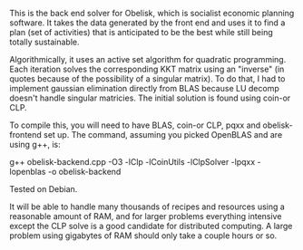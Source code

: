 This is the back end solver for Obelisk, which is socialist economic planning software.
It takes the data generated by the front end and uses it to find a plan (set of activities)
that is anticipated to be the best while still being totally sustainable.

Algorithmically, it uses an active set algorithm for quadratic programming. Each iteration solves the corresponding
KKT matrix using an "inverse" (in quotes because of the possibility of a singular matrix). To do that, I had to implement
gaussian elimination directly from BLAS because LU decomp doesn't handle singular matricies. The initial solution
is found using coin-or CLP.

To compile this, you will need to have BLAS, coin-or CLP, pqxx and obelisk-frontend set up. 
The command, assuming you picked OpenBLAS and are using g++, is:

g++ obelisk-backend.cpp -O3 -lClp -lCoinUtils -lClpSolver -lpqxx -lopenblas -o obelisk-backend

Tested on Debian.

It will be able to handle many thousands of recipes and resources using a reasonable amount of RAM, and
for larger problems everything intensive except the CLP solve is a good candidate for distributed computing. A large
problem using gigabytes of RAM should only take a couple hours or so.
